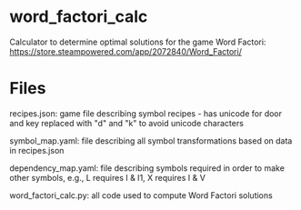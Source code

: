 # word_factori_calc

Calculator to determine optimal solutions for the game Word Factori: https://store.steampowered.com/app/2072840/Word_Factori/



# Files

recipes.json: game file describing symbol recipes - has unicode for door and key replaced with "d" and "k" to avoid unicode characters

symbol_map.yaml: file describing all symbol transformations based on data in recipes.json

dependency_map.yaml: file describing symbols required in order to make other symbols, e.g., L requires I & I1, X requires I & V

word_factori_calc.py: all code used to compute Word Factori solutions
